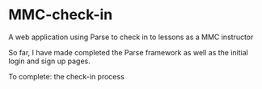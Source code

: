 # MMC-check-in
A web application using Parse to check in to lessons as a MMC instructor

So far, I have made completed the Parse framework as well as the
initial login and sign up pages.

To complete: the check-in process
